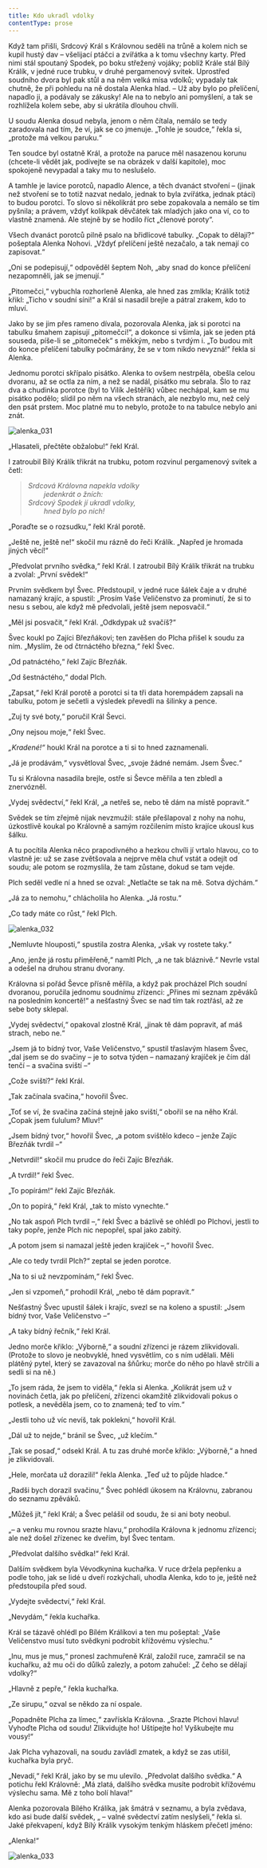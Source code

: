 ```yaml
---
title: Kdo ukradl vdolky
contentType: prose
---
```


<section>

Když tam přišli, Srdcový Král s Královnou seděli na trůně a kolem nich se kupil hustý dav – všelijací ptáčci a zvířátka a k tomu všechny karty. Před nimi stál spoutaný Spodek, po boku střežený vojáky; poblíž Krále stál Bílý Králík, v jedné ruce trubku, v druhé pergamenový svitek. Uprostřed soudního dvora byl pak stůl a na něm velká mísa vdolků; vypadaly tak chutně, že při pohledu na ně dostala Alenka hlad. – Už aby bylo po přelíčení, napadlo ji, a podávaly se zákusky! Ale na to nebylo ani pomyšlení, a tak se rozhlížela kolem sebe, aby si ukrátila dlouhou chvíli.

</section>

<section>

U soudu Alenka dosud nebyla, jenom o něm čítala, nemálo se tedy zaradovala nad tím, že ví, jak se co jmenuje. „Tohle je soudce,“ řekla si, „protože má velkou paruku.“

Ten soudce byl ostatně Král, a protože na paruce měl nasazenou korunu (chcete-li vědět jak, podívejte se na obrázek v další kapitole), moc spokojeně nevypadal a taky mu to neslušelo.

A tamhle je lavice porotců, napadlo Alence, a těch dvanáct stvoření – (jinak než stvoření se to totiž nazvat nedalo, jednak to byla zvířátka, jednak ptáci) to budou porotci. To slovo si několikrát pro sebe zopakovala a nemálo se tím pyšnila; a právem, vždyť kolikpak děvčátek tak mladých jako ona ví, co to vlastně znamená. Ale stejně by se hodilo říct „členové poroty“.

Všech dvanáct porotců pilně psalo na břidlicové tabulky. „Copak to dělají?“ pošeptala Alenka Nohovi. „Vždyť přelíčení ještě nezačalo, a tak nemají co zapisovat.“

„Oni se podepisují,“ odpověděl šeptem Noh, „aby snad do konce přelíčení nezapomněli, jak se jmenují.“

„Pitomečci,“ vybuchla rozhorleně Alenka, ale hned zas zmlkla; Králík totiž křikl: „Ticho v soudní síni!“ a Král si nasadil brejle a pátral zrakem, kdo to mluví.

Jako by se jim přes rameno dívala, pozorovala Alenka, jak si porotci na tabulku šmahem zapisují „pitomečci!“, a dokonce si všimla, jak se jeden ptá souseda, píše-li se „pitomeček“ s měkkým, nebo s tvrdým i. „To budou mít do konce přelíčení tabulky počmárány, že se v tom nikdo nevyzná!“ řekla si Alenka.

Jednomu porotci skřípalo pisátko. Alenka to ovšem nestrpěla, obešla celou dvoranu, až se octla za ním, a než se nadál, pisátko mu sebrala. Šlo to raz dva a chudinka porotce (byl to Vilík Ještěřík) vůbec nechápal, kam se mu pisátko podělo; slídil po něm na všech stranách, ale nezbylo mu, než celý den psát prstem. Moc platné mu to nebylo, protože to na tabulce nebylo ani znát.

</section>



<section>

![alenka_031](./resources/alenka_031.jpg)

</section>



<section>

„Hlasateli, přečtěte obžalobu!“ řekl Král.

I zatroubil Bílý Králík třikrát na trubku, potom rozvinul pergamenový svitek a četl:

> _Srdcová Královna napekla vdolky  
>         jedenkrát o žních:  
> Srdcový Spodek jí ukradl vdolky,  
>         hned bylo po nich!_

„Poraďte se o rozsudku,“ řekl Král porotě.

„Ještě ne, ještě ne!“ skočil mu rázně do řeči Králík. „Napřed je hromada jiných věcí!“

„Předvolat prvního svědka,“ řekl Král. I zatroubil Bílý Králík třikrát na trubku a zvolal: „První svědek!“

Prvním svědkem byl Švec. Předstoupil, v jedné ruce šálek čaje a v druhé namazaný krajíc, a spustil: „Prosím Vaše Veličenstvo za prominutí, že si to nesu s sebou, ale když mě předvolali, ještě jsem neposvačil.“

„Měl jsi posvačit,“ řekl Král. „Odkdypak už svačíš?“

Švec koukl po Zajíci Březňákovi; ten zavěšen do Plcha přišel k soudu za ním. „Myslím, že od čtrnáctého března,“ řekl Švec.

„Od patnáctého,“ řekl Zajíc Březňák.

„Od šestnáctého,“ dodal Plch.

„Zapsat,“ řekl Král porotě a porotci si ta tři data horempádem zapsali na tabulku, potom je sečetli a výsledek převedli na šilinky a pence.

„Zuj ty své boty,“ poručil Král Ševci.

„Ony nejsou moje,“ řekl Švec.

_„Kradené!“_ houkl Král na porotce a ti si to hned zaznamenali.

„Já je prodávám,“ vysvětloval Švec, „svoje žádné nemám. Jsem Švec.“

Tu si Královna nasadila brejle, ostře si Ševce měřila a ten zbledl a znervózněl.

„Vydej svědectví,“ řekl Král, „a netřeš se, nebo tě dám na místě popravit.“

Svědek se tím zřejmě nijak nevzmužil: stále přešlapoval z nohy na nohu, úzkostlivě koukal po Královně a samým rozčilením místo krajíce ukousl kus šálku.

A tu pocítila Alenka něco prapodivného a hezkou chvíli jí vrtalo hlavou, co to vlastně je: už se zase zvětšovala a nejprve měla chuť vstát a odejít od soudu; ale potom se rozmyslila, že tam zůstane, dokud se tam vejde.

Plch seděl vedle ní a hned se ozval: „Netlačte se tak na mě. Sotva dýchám.“

„Já za to nemohu,“ chlácholila ho Alenka. „Já rostu.“

„Co tady máte co růst,“ řekl Plch.

</section>



<section>

![alenka_032](./resources/alenka_032.jpg)

</section>



<section>

„Nemluvte hlouposti,“ spustila zostra Alenka, „však vy rostete taky.“

„Ano, jenže já rostu přiměřeně,“ namítl Plch, „a ne tak bláznivě.“ Nevrle vstal a odešel na druhou stranu dvorany.

Královna si pořád Ševce přísně měřila, a když pak procházel Plch soudní dvoranou, poručila jednomu soudnímu zřízenci: „Přines mi seznam zpěváků na posledním koncertě!“ a nešťastný Švec se nad tím tak roztřásl, až ze sebe boty sklepal.

„Vydej svědectví,“ opakoval zlostně Král, „jinak tě dám popravit, ať máš strach, nebo ne.“

„Jsem já to bídný tvor, Vaše Veličenstvo,“ spustil třaslavým hlasem Švec, „dal jsem se do svačiny – je to sotva týden – namazaný krajíček je čím dál tenčí – a svačina sviští –“

„Cože sviští?“ řekl Král.

„Tak začínala svačina,“ hovořil Švec.

„Toť se ví, že svačina začíná stejně jako sviští,“ obořil se na něho Král. „Copak jsem ťululum? Mluv!“

„Jsem bídný tvor,“ hovořil Švec, „a potom svištělo kdeco – jenže Zajíc Březňák tvrdil –“

„Netvrdil!“ skočil mu prudce do řeči Zajíc Březňák.

„A tvrdil!“ řekl Švec.

„To popírám!“ řekl Zajíc Březňák.

„On to popírá,“ řekl Král, „tak to místo vynechte.“

„No tak aspoň Plch tvrdil –,“ řekl Švec a bázlivě se ohlédl po Plchovi, jestli to taky popře, jenže Plch nic nepopřel, spal jako zabitý.

„A potom jsem si namazal ještě jeden krajíček –,“ hovořil Švec.

„Ale co tedy tvrdil Plch?“ zeptal se jeden porotce.

„Na to si už nevzpomínám,“ řekl Švec.

„Jen si vzpomeň,“ prohodil Král, „nebo tě dám popravit.“

Nešťastný Švec upustil šálek i krajíc, svezl se na koleno a spustil: „Jsem bídný tvor, Vaše Veličenstvo –“

„A taky bídný řečník,“ řekl Král.

Jedno morče křiklo: „Výborně,“ a soudní zřízenci je rázem zlikvidovali. (Protože to slovo je neobvyklé, hned vysvětlím, co s ním udělali. Měli plátěný pytel, který se zavazoval na šňůrku; morče do něho po hlavě strčili a sedli si na ně.)

„To jsem ráda, že jsem to viděla,“ řekla si Alenka. „Kolikrát jsem už v novinách četla, jak po přelíčení, zřízenci okamžitě zlikvidovali pokus o potlesk, a nevěděla jsem, co to znamená; teď to vím.“

„Jestli toho už víc nevíš, tak poklekni,“ hovořil Král.

„Dál už to nejde,“ bránil se Švec, „už klečím.“

„Tak se posaď,“ odsekl Král. A tu zas druhé morče křiklo: „Výborně,“ a hned je zlikvidovali.

„Hele, morčata už dorazili!“ řekla Alenka. „Teď už to půjde hladce.“

„Radši bych dorazil svačinu,“ Švec pohlédl úkosem na Královnu, zabranou do seznamu zpěváků.

„Můžeš jít,“ řekl Král; a Švec pelášil od soudu, že si ani boty neobul.

„– a venku mu rovnou srazte hlavu,“ prohodila Královna k jednomu zřízenci; ale než došel zřízenec ke dveřím, byl Švec tentam.

„Předvolat dalšího svědka!“ řekl Král.

Dalším svědkem byla Vévodkynina kuchařka. V ruce držela pepřenku a podle toho, jak se lidé u dveří rozkýchali, uhodla Alenka, kdo to je, ještě než předstoupila před soud.

„Vydejte svědectví,“ řekl Král.

„Nevydám,“ řekla kuchařka.

Král se tázavě ohlédl po Bílém Králíkovi a ten mu pošeptal: „Vaše Veličenstvo musí tuto svědkyni podrobit křížovému výslechu.“

„Inu, mus je mus,“ pronesl zachmuřeně Král, založil ruce, zamračil se na kuchařku, až mu oči do důlků zalezly, a potom zahučel: „Z čeho se dělají vdolky?“

„Hlavně z pepře,“ řekla kuchařka.

„Ze sirupu,“ ozval se někdo za ní ospale.

„Popadněte Plcha za límec,“ zavřískla Královna. „Srazte Plchovi hlavu! Vyhoďte Plcha od soudu! Zlikvidujte ho! Uštípejte ho! Vyškubejte mu vousy!“

Jak Plcha vyhazovali, na soudu zavládl zmatek, a když se zas utišil, kuchařka byla pryč.

„Nevadí,“ řekl Král, jako by se mu ulevilo. „Předvolat dalšího svědka.“ A potichu řekl Královně: „Má zlatá, dalšího svědka musíte podrobit křížovému výslechu sama. Mě z toho bolí hlava!“

Alenka pozorovala Bílého Králíka, jak šmátrá v seznamu, a byla zvědava, kdo asi bude další svědek, „ – valné svědectví zatím neslyšeli,“ řekla si. Jaké překvapení, když Bílý Králík vysokým tenkým hláskem přečetl jméno:

„Alenka!“

</section>



<section>

![alenka_033](./resources/alenka_033.jpg)

</section>